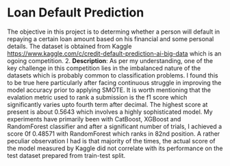 # Loan Default Prediction
The objective in this project is to determing whether a person will default in repaying a certain loan amount based on his financial and some personal details. The dataset is obtained from Kaggle https://www.kaggle.com/c/credit-default-prediction-ai-big-data which is an ogoing competition.
2. **Description**: As per my understanding, one of the key challenge in this competition lies in the imbalanced nature of the datasets which is probably common to
classification problems. I found this to be true here particularly after facing continuous struggle in improving the model accuracy prior to applying SMOTE. It is worth mentioning that the evalation metric used to rank a submission is the f1 score which significantly varies upto fourth term after decimal. The highest score at present is about 0.5643 which involves a highly sophisticated model. My experiments have primarily been with CatBoost, XGBoost and RandomForest classifier and after a significant number of trials, I achieved a score 0f 0.48571 with RandomForest which ranks in 82nd position. A rather peculiar observation I had is that majority of the times, the actual score of the model measured by Kaggle did not correlate with its performance on the test dataset prepared from train-test split. 


